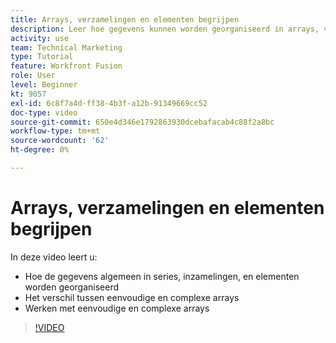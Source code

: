 ```yaml
---
title: Arrays, verzamelingen en elementen begrijpen
description: Leer hoe gegevens kunnen worden georganiseerd in arrays, verzamelingen en elementen, en hoe u kunt werken met eenvoudige en complexe arrays, in [!DNL Adobe Workfront Fusion].
activity: use
team: Technical Marketing
type: Tutorial
feature: Workfront Fusion
role: User
level: Beginner
kt: 9057
exl-id: 6c8f7a4d-ff38-4b3f-a12b-91349669cc52
doc-type: video
source-git-commit: 650e4d346e1792863930dcebafacab4c88f2a8bc
workflow-type: tm+mt
source-wordcount: '62'
ht-degree: 0%

---
```


# Arrays, verzamelingen en elementen begrijpen

In deze video leert u:

* Hoe de gegevens algemeen in series, inzamelingen, en elementen worden georganiseerd
* Het verschil tussen eenvoudige en complexe arrays
* Werken met eenvoudige en complexe arrays

>[!VIDEO](https://video.tv.adobe.com/v/335298/?quality=12&learn=on)
